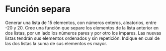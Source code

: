 # Función separa
Generar una lista de 15 elementos, con números enteros, aleatorios, entre -20 y 20. Cree una función que separe los elementos de la lista anterior en dos listas, por un lado los números pares y por otro los impares. Las nuevas listas tendrán sus elementos ordenados y sin repetición. Indique en cual de las dos listas la suma de sus elementos es mayor.